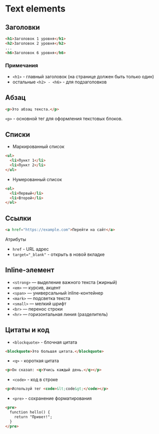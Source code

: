 # Text elements #

## Заголовки ##

````html
<h1>Заголовок 1 уровня</h1>
<h2>Заголовок 2 уровня</h2>
...
<h6>Заголовок 6 уровня</h6>
````

### Примечания ###
* `<h1>` - главный заголовок (на странице должен быть только один)
* остальные `<h2> - <h6>` - для подзаголовков

## Абзац ##

````html
<p>Это абзац текста.</p>
````

`<p>` - основной тег для оформления текстовых блоков.

## Списки ##

* Маркированный список
````html
<ul>
  <li>Пункт 1</li>
  <li>Пункт 2</li>
</ul>
````
* Нумерованный список
````html
<ol>
  <li>Первый</li>
  <li>Второй</li>
</ol>
````
## Ссылки ##
````html
<a href="https://example.com">Перейти на сайт</a>
````
Атрибуты
* `href` - URL адрес
* `target="_blank"` - открыть в новой вкладке

## Inline-элемент ##
* `<strong>` — выделение важного текста (жирный)
* `<em>` — курсив, акцент
* `<span>` — универсальный inline-контейнер
* `<mark>` — подсветка текста
* `<small>` — мелкий шрифт
* `<br>` — перенос строки
* `<hr>` — горизонтальная линия (разделитель)

## Цитаты и код ##
* `<blockquote>` - блочная цитата
````html
<blockquote>Это большая цитата.</blockquote>
````
* `<q>` - короткая цитата
````html
<p>Он сказал: <q>Учись каждый день.</q></p>
````
* `<code>` - код в строке
````html
<p>Используй тег <code>&lt;code&gt;</code></p>
````
* `<pre>` - сохранение форматирования
````html
<pre>
  function hello() {
    return "Привет!";
  }
</pre>
````